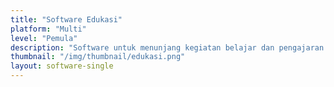 ```yaml
---
title: "Software Edukasi"
platform: "Multi"
level: "Pemula"
description: "Software untuk menunjang kegiatan belajar dan pengajaran."
thumbnail: "/img/thumbnail/edukasi.png"
layout: software-single
---
```

